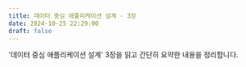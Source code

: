 ```yaml
---
title: 데이터 중심 애플리케이션 설계 - 3장
date: 2024-10-25 22:29:00
draft: false
---
```


'데이터 중심 애플리케이션 설계' 3장을 읽고 간단히 요약한 내용을 정리합니다.
